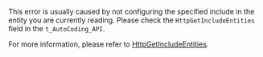 This error is usually caused by not configuring the specified include in the entity you are currently reading. Please check the `HttpGetIncludeEntities` field in the `t_AutoCoding_API`.

For more information, please refer to [HttpGetIncludeEntities](/References/Entity-API).